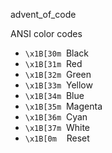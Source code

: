 advent_of_code

ANSI color codes
- `\x1B[30m`&nbsp;&nbsp;Black
- `\x1B[31m`&nbsp;&nbsp;Red
- `\x1B[32m`&nbsp;&nbsp;Green
- `\x1B[33m`&nbsp;&nbsp;Yellow
- `\x1B[34m`&nbsp;&nbsp;Blue
- `\x1B[35m`&nbsp;&nbsp;Magenta
- `\x1B[36m`&nbsp;&nbsp;Cyan
- `\x1B[37m`&nbsp;&nbsp;White
- `\x1B[0m` &nbsp;&nbsp; Reset